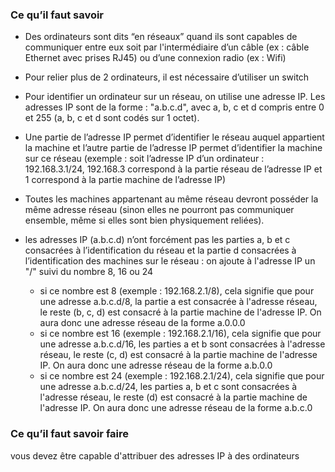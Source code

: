 ### Ce qu’il faut savoir

- Des ordinateurs sont dits “en réseaux” quand ils sont capables de communiquer entre eux soit par l'intermédiaire d’un câble (ex : câble Ethernet avec prises RJ45) ou d’une connexion radio (ex : Wifi)

- Pour relier plus de 2 ordinateurs, il est nécessaire d’utiliser un switch

- Pour identifier un ordinateur sur un réseau, on utilise une adresse IP. Les adresses IP sont de la forme : "a.b.c.d", avec a, b, c et d compris entre 0 et 255 (a, b, c et d sont codés sur 1 octet).

- Une partie de l’adresse IP permet d’identifier le réseau auquel appartient la machine et l’autre partie de l’adresse IP permet d’identifier la machine sur ce réseau (exemple : soit l’adresse IP d’un ordinateur : 192.168.3.1/24, 192.168.3 correspond à la partie
réseau de l’adresse IP et 1 correspond à la partie machine de l’adresse IP)

- Toutes les machines appartenant au même réseau devront posséder la même adresse réseau (sinon elles ne pourront pas communiquer ensemble, même si elles
sont bien physiquement reliées).

- les adresses IP (a.b.c.d) n’ont forcément pas les parties a, b et c consacrées à l’identification du réseau et la partie d consacrées à l’identification des machines sur le réseau : on ajoute à l'adresse IP un "/" suivi du nombre 8, 16 ou 24

	- si ce nombre est 8 (exemple : 192.168.2.1/8), cela signifie que pour une adresse a.b.c.d/8, la partie a est consacrée à l'adresse réseau, le reste (b, c,
d) est consacré à la partie machine de l'adresse IP. On aura donc une adresse réseau de la forme a.0.0.0
	- si ce nombre est 16 (exemple : 192.168.2.1/16), cela signifie que pour une adresse a.b.c.d/16, les parties a et b sont consacrées à l'adresse réseau, le
reste (c, d) est consacré à la partie machine de l'adresse IP. On aura donc une adresse réseau de la forme a.b.0.0
	- si ce nombre est 24 (exemple : 192.168.2.1/24), cela signifie que pour une adresse a.b.c.d/24, les parties a, b et c sont consacrées à l'adresse réseau, le reste (d) est consacré à la partie machine de l'adresse IP. On aura donc une adresse réseau de la forme a.b.c.0

### Ce qu’il faut savoir faire

vous devez être capable d'attribuer des adresses IP à des ordinateurs